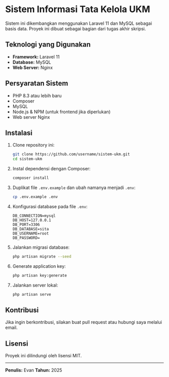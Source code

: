 # Sistem Informasi Tata Kelola UKM

Sistem ini dikembangkan menggunakan Laravel 11 dan MySQL sebagai basis data. Proyek ini dibuat sebagai bagian dari tugas akhir skripsi.

## Teknologi yang Digunakan
- **Framework:** Laravel 11
- **Database:** MySQL
- **Web Server:** Nginx

## Persyaratan Sistem
- PHP 8.3 atau lebih baru
- Composer
- MySQL
- Node.js & NPM (untuk frontend jika diperlukan)
- Web server Nginx

## Instalasi
1. Clone repository ini:
   ```bash
   git clone https://github.com/username/sistem-ukm.git
   cd sistem-ukm
   ```

2. Instal dependensi dengan Composer:
   ```bash
   composer install
   ```

3. Duplikat file `.env.example` dan ubah namanya menjadi `.env`:
   ```bash
   cp .env.example .env
   ```

4. Konfigurasi database pada file `.env`:
   ```env
   DB_CONNECTION=mysql
   DB_HOST=127.0.0.1
   DB_PORT=3306
   DB_DATABASE=sita
   DB_USERNAME=root
   DB_PASSWORD=
   ```

5. Jalankan migrasi database:
   ```bash
   php artisan migrate --seed
   ```

6. Generate application key:
   ```bash
   php artisan key:generate
   ```

7. Jalankan server lokal:
   ```bash
   php artisan serve
   ```

## Kontribusi
Jika ingin berkontribusi, silakan buat pull request atau hubungi saya melalui email.

## Lisensi
Proyek ini dilindungi oleh lisensi MIT.

---

**Penulis:** Evan
**Tahun:** 2025

